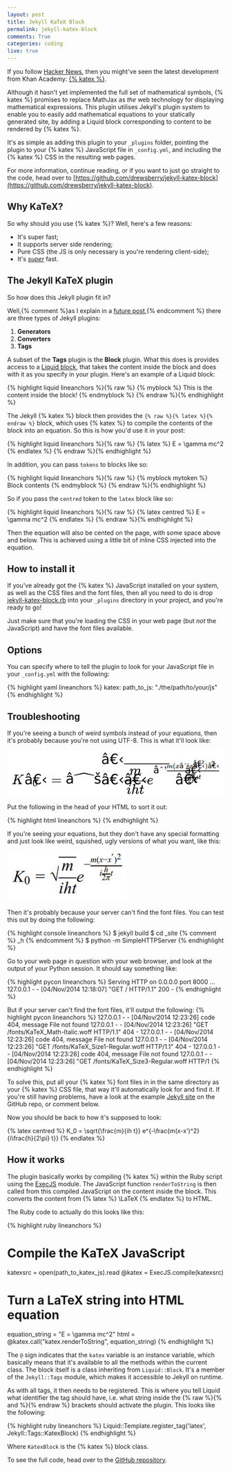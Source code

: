 ```yaml
---
layout: post
title: Jekyll KaTeX Block
permalink: jekyll-katex-block
comments: True
categories: coding
live: true
---
```


If you follow [Hacker News](https://news.ycombinator.com/item?id=8320439), then you might've seen the latest development from Khan Academy: [{% katex %}](http://khan.github.io/KaTeX/).

Although it hasn't yet implemented the full set of mathematical symbols, {% katex %} promises to replace MathJax as *the* web technology for displaying mathematical expressions. This plugin utilises Jekyll's plugin system to enable you to easily add mathematical equations to your statically generated site, by adding a Liquid block corresponding to content to be rendered by {% katex %}.

It's as simple as adding this plugin to your `_plugins` folder, pointing the plugin to your {% katex %} JavaScript file in `_config.yml`, and including the {% katex %} CSS in the resulting web pages.

For more information, continue reading, or if you want to just go straight to the code, head over to [https://github.com/drewsberry/jekyll-katex-block](https://github.com/drewsberry/jekyll-katex-block).

<!--more-->

Why KaTeX?
----------

So why should you use {% katex %}? Well, here's a few reasons:

* It's super fast;
* It supports server side rendering;
* Pure CSS (the JS is only necessary is you're rendering client-side);
* It's [*super*](http://jsperf.com/katex-vs-mathjax) fast.

The Jekyll KaTeX plugin
-----------------------

So how does this Jekyll plugin fit in?

Well,{% comment %}as I explain in a [future post](http://drewsilcock.co.uk/jekyll-css-compressor),{% endcomment %} there are three types of Jekyll plugins:

1. **Generators**
2. **Converters**
3. **Tags**

A subset of the **Tags** plugin is the **Block** plugin. What this does is provides access to a [Liquid block](https://github.com/Shopify/liquid/wiki/Liquid-for-Programmers#create-your-own-tag-blocks), that takes the content inside the block and does with it as you specify in your plugin. Here's an example of a Liquid block:

{% highlight liquid lineanchors %}{% raw %}
{% myblock %}
This is the content inside the block!
{% endmyblock %}
{% endraw %}{% endhighlight %}

The Jekyll {% katex %} block then provides the `{% raw %}{% latex %}{% endraw %}` block, which uses {% katex %} to compile the contents of the block into an equation. So this is how you'd use it in your post:

{% highlight liquid lineanchors %}{% raw %}
{% latex %}
E = \gamma mc^2
{% endlatex %}
{% endraw %}{% endhighlight %}

In addition, you can pass `tokens` to blocks like so:

{% highlight liquid lineanchors %}{% raw %}
{% myblock mytoken %}
Block contents
{% endmyblock %}
{% endraw %}{% endhighlight %}

So if you pass the `centred` token to the `latex` block like so:

{% highlight liquid lineanchors %}{% raw %}
{% latex centred %}
E = \gamma mc^2
{% endlatex %}
{% endraw %}{% endhighlight %}

Then the equation will also be cented on the page, with some space above and below. This is achieved using a little bit of inline CSS injected into the equation.

How to install it
-----------------

If you've already got the {% katex %} JavaScript installed on your system, as well as the CSS files and the font files, then all you need to do is drop [jekyll-katex-block.rb](https://raw.githubusercontent.com/drewsberry/jekyll-katex-block/master/katex_block.rb) into your `_plugins` directory in your project, and you're ready to go!

Just make sure that you're loading the CSS in your web page (but *not* the JavaScript) and have the font files available.

Options
-------

You can specify where to tell the plugin to look for your JavaScript file in your `_config.yml` with the following:

{% highlight yaml lineanchors %}
katex:
    path_to_js: "./the/path/to/your/js"
{% endhighlight %}

Troubleshooting
---------------

If you're seeing a bunch of weird symbols instead of your equations, then it's probably because you're not using UTF-8. This is what it'll look like:

<img src="/public/media/jekyll-katex-block/katex_no_utf8.png" alt="without utf-8, your browser will get very confused" class="centred">

Put the following in the head of your HTML to sort it out:

{% highlight html lineanchors %}
<meta charset=utf-8>
{% endhighlight %}

If you're seeing your equations, but they don't have any special formatting and just look like weird, squished, ugly versions of what you want, like this:

<img src="/public/media/jekyll-katex-block/no_font_equation.png" alt="this is what happens if you don't have the font files in the right place" class="centred">

Then it's probably because your server can't find the font files. You can test this out by doing the following:

{% highlight console lineanchors %}
$ jekyll build
$ cd _site {% comment %} _h {% endcomment %}
$ python -m SimpleHTTPServer
{% endhighlight %}

Go to your web page in question with your web browser, and look at the output of your Python session. It should say something like:

{% highlight pycon lineanchors %}
Serving HTTP on 0.0.0.0 port 8000 ...
127.0.0.1 - - [04/Nov/2014 12:18:07] "GET / HTTP/1.1" 200 -
{% endhighlight %}

But if your server can't find the font files, it'll output the following:
{% highlight pycon lineanchors %}
127.0.0.1 - - [04/Nov/2014 12:23:26] code 404, message File not found
127.0.0.1 - - [04/Nov/2014 12:23:26] "GET /fonts/KaTeX_Math-Italic.woff HTTP/1.1" 404 -
127.0.0.1 - - [04/Nov/2014 12:23:26] code 404, message File not found
127.0.0.1 - - [04/Nov/2014 12:23:26] "GET /fonts/KaTeX_Size1-Regular.woff HTTP/1.1" 404 -
127.0.0.1 - - [04/Nov/2014 12:23:26] code 404, message File not found
127.0.0.1 - - [04/Nov/2014 12:23:26] "GET /fonts/KaTeX_Size3-Regular.woff HTTP/1
{% endhighlight %}

To solve this, put all your {% katex %} font files in in the same directory as your {% katex %} CSS file, that way it'll automatically look for and find it. If you're still having problems, have a look at the example [Jekyll site](https://github.com/drewsberry/jekyll-katex-block/tree/master/test) on the GitHub repo, or comment below.

Now you should be back to how it's supposed to look:

{% latex centred %}
K_0 = \sqrt{\frac{m}{ih t}} e^{-\frac{m(x-x')^2}{i\frac{h}{2\pi} t}}
{% endlatex %}

How it works
------------

The plugin basically works by compiling {% katex %} within the Ruby script using the [ExecJS](https://rubygems.org/gems/execjs) module. The JavaScript function `renderToString` is then called from this compiled JavaScript on the content inside the block. This converts the content from {% latex %} \LaTeX {% endlatex %} to HTML.

The Ruby code to actually do this looks like this:

{% highlight ruby lineanchors %}
# Compile the KaTeX JavaScript
katexsrc = open(path_to_katex_js).read
@katex = ExecJS.compile(katexsrc)

# Turn a LaTeX string into HTML equation
equation_string = "E = \gamma mc^2"
html = @katex.call("katex.renderToString", equation_string)
{% endhighlight %}

The `@` sign indicates that the `katex` variable is an instance variable, which basically means that it's available to all the methods within the current class. The block itself is a class inheriting from `Liquid::Block`. It's a member of the `Jekyll::Tags` module, which makes it accessible to Jekyll on runtime.

As with all tags, it then needs to be registered. This is where you tell Liquid what identifier the tag should have, i.e. what string inside the {% raw %}{% and %}{% endraw %} brackets should activate the plugin. This looks like the following:

{% highlight ruby lineanchors %}
Liquid::Template.register_tag('latex', Jekyll::Tags::KatexBlock)
{% endhighlight %}

Where `KatexBlock` is the {% katex %} block class.

To see the full code, head over to the [GitHub repository](https://github.com/drewsberry/jekyll-katex-block).
